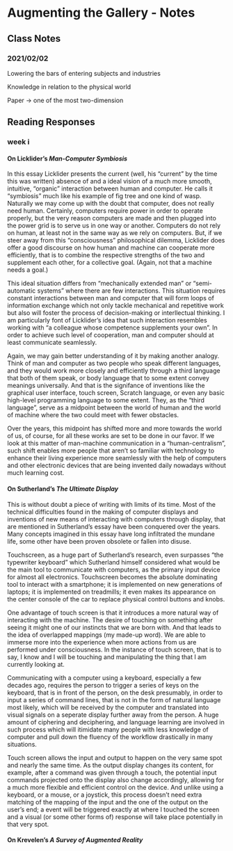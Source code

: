 # Augmenting the Gallery - Notes
## Class Notes
### 2021/02/02

Lowering the bars of entering subjects and industries

Knowledge in relation to the physical world

Paper -> one of the most two-dimension

## Reading Responses
### week i

#### On Licklider’s *Man-Computer Symbiosis*

In this essay Licklider presents the current (well, his “current” by the time this was written) absence of and a ideal vision of a much more smooth, intuitive, “organic” interaction between human and computer. He calls it “symbiosis” much like his example of fig tree and one kind of wasp. Naturally we may come up with the doubt that computer, does not really need human. Certainly, computers require power  in order to operate properly, but the very reason computers are made and then plugged into the power grid is to serve us in one way or another. Computers do not rely on human, at least not in the same way as we rely on computers. But, if we steer away from this “consciousness” philosophical dilemma, Licklider does offer a good discourse on how human and machine can cooperate more efficiently, that is to combine the respective strengths of the two and supplement each other, for a collective goal. (Again, not that a machine needs a goal.) 

This ideal situation differs from “mechanically extended man” or “semi-automatic systems” where there are few interactions. This situation requires constant interactions between man and computer that will form loops of information exchange which not only tackle mechanical and repetitive work but also will foster the process of decision-making or interllectual thinking. I am particularly font of Licklider’s idea that such interaction resembles working with “a colleague whose competence supplements your own”. In order to achieve such level of cooperation, man and computer should at least communicate seamlessly. 

Again, we may gain better understanding of it by making another analogy. Think of man and computer as two people who speak different languages, and they would work more closely and efficiently through a third language that both of them speak, or body language that to some extent convey meanings universally. And that is the signifance of inventions like the graphical user interface, touch screen, Scratch language, or even any basic high-level programming language to some extent. They, as the “third language”, serve as a midpoint between the world of human and the world of machine where the two could meet with fewer obstacles. 

Over the years, this midpoint has shifted more and more towards the world of us, of course, for all these works are set to be done in our favor. If we look at this matter of man-machine communication in a “human-centralism”, such shift enables more people that aren’t so familiar with technology to enhance their living experience more seamlessly with the help of computers and other electronic devices that are being invented daily nowadays without much learning cost.

#### On Sutherland’s *The Ultimate Display*

This is without doubt a piece of writing with limits of its time. Most of the technical difficulties found in the making of computer displays and inventions of new means of interacting with computers through display, that are mentioned in Sutherland’s essay have been conquered over the years. Many concepts imagined in this essay have long infiltrated the mundane life, some other have been proven obsolete or fallen into disuse. 

Touchscreen, as a huge part of Sutherland’s research, even surpasses “the typewriter keyboard” which Sutherland himself considered what would be the main tool to communicate with computers, as the primary input device for almost all electronics. Touchscreen becomes the absolute dominating tool to interact with a smartphone; it is implemented on new generations of laptops; it is implemented on treadmills; it even makes its appearance on the center console of the car to replace physical control buttons and knobs. 

One advantage of touch screen is that it introduces a more natural way of interacting with the machine. The desire of touching on something after seeing it might one of our instincts that we are born with. And that leads to the idea of overlapped mappings (my made-up word). We are able to immerse more into the experience when more actions from us are performed under consciousness. In the instance of touch screen, that is to say, I know and I will be touching and manipulating the thing that I am currently looking at. 

Communicating with a computer using a keyboard, especially a few decades ago, requires the person to trigger a series of keys on the keyboard, that is in front of the person, on the desk presumably,  in order to input a series of command lines, that is not in the form of natural language most likely, which will be received by the computer and translated into visual signals on a seperate display further away from the person. A huge amount of ciphering and deciphering, and language learning are involved in such process which will itimidate many people with less knowledge of computer and pull down the fluency of the workflow drastically in many situations. 

Touch screen allows the input and output to happen on the very same spot and nearly the same time. As the output display changes its content, for example, after a command was given through a touch, the potential input commands projected onto the display also change accordingly, allowing for a much more flexible and efficient control on the device. And unlike using a keyboard, or a mouse, or a joystick, this process doesn’t need extra matching of the mapping of the input and the one of the output on the user’s end; a event will be triggered exactly at where I touched the screen and a visual (or some other forms of) response will take place potentially in that very spot. 

#### On Krevelen’s *A Survey of Augmented Reality*



